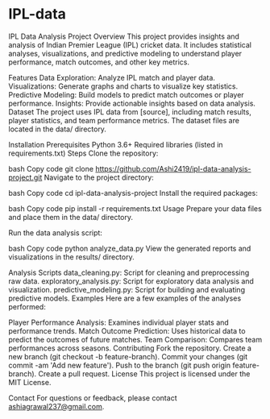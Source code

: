 
# IPL-data

IPL Data Analysis Project
Overview
This project provides insights and analysis of Indian Premier League (IPL) cricket data. It includes statistical analyses, visualizations, and predictive modeling to understand player performance, match outcomes, and other key metrics.

Features
Data Exploration: Analyze IPL match and player data.
Visualizations: Generate graphs and charts to visualize key statistics.
Predictive Modeling: Build models to predict match outcomes or player performance.
Insights: Provide actionable insights based on data analysis.
Dataset
The project uses IPL data from [source], including match results, player statistics, and team performance metrics. The dataset files are located in the data/ directory.

Installation
Prerequisites
Python 3.6+
Required libraries (listed in requirements.txt)
Steps
Clone the repository:

bash
Copy code
git clone https://github.com/Ashi2419/ipl-data-analysis-project.git
Navigate to the project directory:

bash
Copy code
cd ipl-data-analysis-project
Install the required packages:

bash
Copy code
pip install -r requirements.txt
Usage
Prepare your data files and place them in the data/ directory.

Run the data analysis script:

bash
Copy code
python analyze_data.py
View the generated reports and visualizations in the results/ directory.

Analysis Scripts
data_cleaning.py: Script for cleaning and preprocessing raw data.
exploratory_analysis.py: Script for exploratory data analysis and visualization.
predictive_modeling.py: Script for building and evaluating predictive models.
Examples
Here are a few examples of the analyses performed:

Player Performance Analysis: Examines individual player stats and performance trends.
Match Outcome Prediction: Uses historical data to predict the outcomes of future matches.
Team Comparison: Compares team performances across seasons.
Contributing
Fork the repository.
Create a new branch (git checkout -b feature-branch).
Commit your changes (git commit -am 'Add new feature').
Push to the branch (git push origin feature-branch).
Create a pull request.
License
This project is licensed under the MIT License.

Contact
For questions or feedback, please contact ashiagrawal237@gmail.com.
